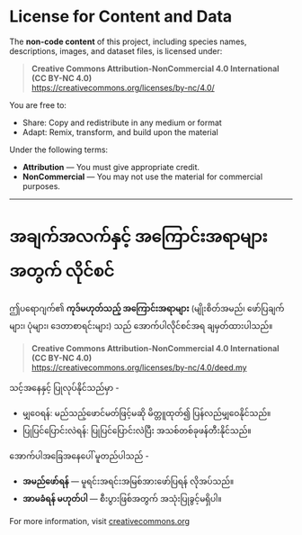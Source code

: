 # License for Content and Data

The **non-code content** of this project, including species names, descriptions, images, and dataset files, is licensed under:

> **Creative Commons Attribution-NonCommercial 4.0 International (CC BY-NC 4.0)**  
> https://creativecommons.org/licenses/by-nc/4.0/

You are free to:
- Share: Copy and redistribute in any medium or format
- Adapt: Remix, transform, and build upon the material

Under the following terms:
- **Attribution** — You must give appropriate credit.
- **NonCommercial** — You may not use the material for commercial purposes.

---

# အချက်အလက်နှင့် အကြောင်းအရာများအတွက် လိုင်စင်

ဤပရောဂျက်၏ **ကုဒ်မဟုတ်သည့် အကြောင်းအရာများ** (မျိုးစိတ်အမည်၊ ဖော်ပြချက်များ၊ ပုံများ၊ ဒေတာစာရင်းများ) သည် အောက်ပါလိုင်စင်အရ ချမှတ်ထားပါသည်။

> **Creative Commons Attribution-NonCommercial 4.0 International (CC BY-NC 4.0)**  
> https://creativecommons.org/licenses/by-nc/4.0/deed.my

သင့်အနေနှင့် ပြုလုပ်နိုင်သည်မှာ -

- မျှဝေရန်: မည်သည့်ဖောင်မတ်ဖြင့်မဆို မိတ္တူထုတ်၍ ပြန်လည်မျှဝေနိုင်သည်။
- ပြုပြင်ပြောင်းလဲရန်: ပြုပြင်ပြောင်းလဲပြီး အသစ်တစ်ခုဖန်တီးနိုင်သည်။

အောက်ပါအခြေအနေပေါ် မူတည်ပါသည် -

- **အမည်ဖော်ရန်** — မူရင်းအရင်းအမြစ်အားဖော်ပြရန် လိုအပ်သည်။
- **အာမခံရန် မဟုတ်ပါ** — စီးပွားဖြစ်အတွက် အသုံးပြုခွင့်မရှိပါ။

For more information, visit [creativecommons.org](https://creativecommons.org/licenses/by-nc/4.0/)
